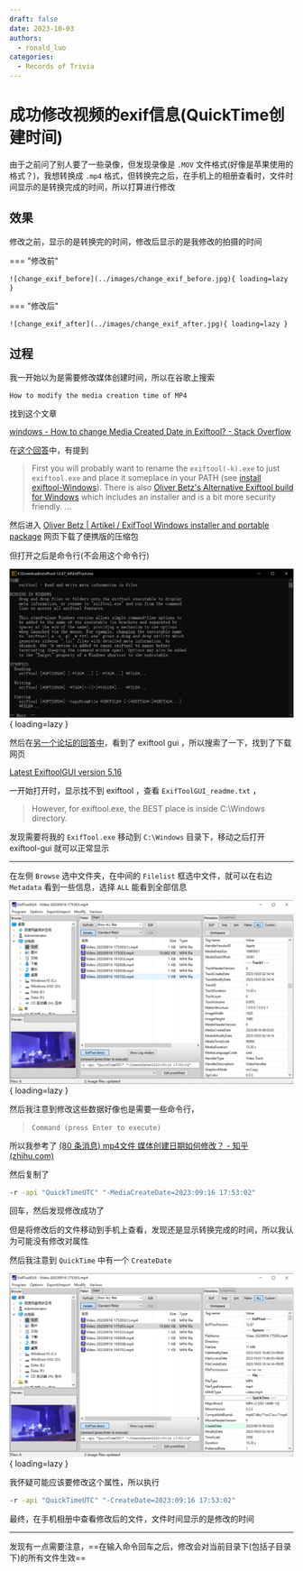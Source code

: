 ```yaml
---
draft: false
date: 2023-10-03
authors:
  - ronald_luo
categories:
  - Records of Trivia
---
```


# 成功修改视频的exif信息(QuickTime创建时间)

由于之前问了别人要了一些录像，但发现录像是 `.MOV` 文件格式(好像是苹果使用的格式？)，我想转换成 `.mp4` 格式，但转换完之后，在手机上的相册查看时，文件时间显示的是转换完成的时间，所以打算进行修改

<!-- more -->

## 效果

修改之前，显示的是转换完的时间，修改后显示的是我修改的拍摄的时间

=== "修改前"

    ![change_exif_before](../images/change_exif_before.jpg){ loading=lazy }

=== "修改后"

    ![change_exif_after](../images/change_exif_after.jpg){ loading=lazy }

## 过程

我一开始以为是需要修改媒体创建时间，所以在谷歌上搜索

```txt
How to modify the media creation time of MP4
```

找到这个文章

[windows - How to change Media Created Date in Exiftool? - Stack Overflow](https://stackoverflow.com/questions/53926085/how-to-change-media-created-date-in-exiftool)

在[这个回答](https://stackoverflow.com/a/53926462)中，有提到

>   First you will probably want to rename the `exiftool(-k).exe` to just `exiftool.exe` and place it someplace in your PATH (see [install exiftool-Windows](https://exiftool.org/install.html#Windows)). There is also [Oliver Betz's Alternative Exiftool build for Windows](https://oliverbetz.de/pages/Artikel/ExifTool-for-Windows) which includes an installer and is a bit more security friendly. ...

然后进入 [Oliver Betz | Artikel / ExifTool Windows installer and portable package](https://oliverbetz.de/pages/Artikel/ExifTool-for-Windows) 网页下载了便携版的压缩包

但打开之后是命令行(不会用这个命令行)

![exiftool](../images/exiftool.png){ loading=lazy }

然后在[另一个论坛的回答中](https://www.52pojie.cn/forum.php?mod=redirect&goto=findpost&ptid=1550645&pid=40791317)，看到了 exiftool gui ，所以搜索了一下，找到了下载网页

[Latest ExiftoolGUI version 5.16](https://exiftool.org/forum/index.php?topic=2750.0)

一开始打开时，显示找不到 exiftool ，查看 `ExifToolGUI_readme.txt` ，

>   However, for exiftool.exe, the BEST place is inside C:\Windows directory.

发现需要将我的 `ExifTool.exe` 移动到 `C:\Windows` 目录下，移动之后打开 exiftool-gui 就可以正常显示

---

在左侧 `Browse` 选中文件夹，在中间的 `Filelist` 框选中文件，就可以在右边 `Metadata` 看到一些信息，选择 `ALL` 能看到全部信息

![exifgui](../images/exiftoolgui.png){ loading=lazy }

然后我注意到修改这些数据好像也是需要一些命令行，

>   `Command (press Enter to execute)`

所以我参考了 [(80 条消息) mp4文件 媒体创建日期如何修改？ - 知乎 (zhihu.com)](https://www.zhihu.com/question/300778495)

然后复制了

```bash
-r -api "QuickTimeUTC" "-MediaCreateDate=2023:09:16 17:53:02"
```

回车，然后发现修改成功了

但是将修改后的文件移动到手机上查看，发现还是显示转换完成的时间，所以我认为可能没有修改对属性

然后我注意到 `QuickTime` 中有一个 `CreateDate` 

![quicktime_createdate](../images/quicktime_createdate.png){ loading=lazy }

我怀疑可能应该要修改这个属性，所以执行

```bash
-r -api "QuickTimeUTC" "-CreateDate=2023:09:16 17:53:02"
```

最终，在手机相册中查看修改后的文件，文件时间显示的是修改的时间

---

发现有一点需要注意，==在输入命令回车之后，修改会对当前目录下(包括子目录下)的所有文件生效==
